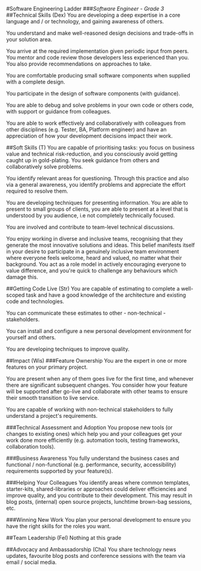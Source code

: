 #Software Engineering Ladder
###_Software Engineer - Grade 3_
##Technical Skills (Dex)
You are developing a deep expertise in a core language and / or technology, and gaining awareness of others.

You understand and make well-reasoned design decisions and trade-offs in your solution area.

You arrive at the required implementation given periodic input from peers. You mentor and code review those developers less experienced than you. You also provide recommendations on approaches to take.

You are comfortable producing small software components when supplied with a complete design.

You participate in the design of software components (with guidance).

You are able to debug and solve problems in your own code or others code, with support or guidance from colleagues.

You are able to work effectively and collaboratively with colleagues from other disciplines (e.g. Tester, BA, Platform engineer) and have an appreciation of how your development decisions impact their work.

##Soft Skills (T)
You are capable of prioritising tasks: you focus on business value and technical risk-reduction, and you consciously avoid getting caught up in gold-plating. You seek guidance from others and collaboratively solve problems.

You identify relevant areas for questioning. Through this practice and also via a general awareness, you identify problems and appreciate the effort required to resolve them.

You are developing techniques for presenting information. You are able to present to small groups of clients, you are able to present at a level that is understood by you audience, i.e not completely technically focused.

You are involved and contribute to team-level technical discussions.

You enjoy working in diverse and inclusive teams, recognising that they generate the most innovative solutions and ideas. This belief manifests itself in your desire to participate in a genuinely inclusive team environment where everyone feels welcome, heard and valued, no matter what their background. You act as a role model in actively encouraging everyone to value difference, and you're quick to challenge any behaviours which damage this.

##Getting Code Live (Str)
You are capable of estimating to complete a well-scoped task and have a good knowledge of the architecture and existing code and technologies.

You can communicate these estimates to other - non-technical - stakeholders.

You can install and configure a new personal development environment for yourself and others.

You are developing techniques to improve quality.

##Impact (Wis)
###Feature Ownership
You are the expert in one or more features on your primary project.

You are present when any of them goes live for the first time, and whenever there are significant subsequent changes. You consider how your feature will be supported after go-live and collaborate with other teams to ensure their smooth transition to live service.

You are capable of working with non-technical stakeholders to fully understand a project's requirements.

###Technical Assessment and Adoption
You propose new tools (or changes to existing ones) which help you and your colleagues get your work done more efficiently (e.g. automation tools, testing frameworks, collaboration tools).

###Business Awareness
You fully understand the business cases and functional / non-functional (e.g. performance, security, accessibility) requirements supported by your feature(s).

###Helping Your Colleagues
You identify areas where common templates, starter-kits, shared-libraries or approaches could deliver efficiencies and improve quality, and you contribute to their development. This may result in blog posts, (internal) open source projects, lunchtime brown-bag sessions, etc.

###Winning New Work
You plan your personal development to ensure you have the right skills for the roles you want.

##Team Leadership (Fel)
Nothing at this grade

##Advocacy and Ambassadorship (Cha)
You share technology news updates, favourite blog posts and conference sessions with the team via email / social media.
